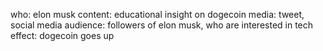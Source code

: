 who: elon musk
content: educational insight on dogecoin 
media: tweet, social media
audience: followers of elon musk, who are interested in tech
effect: dogecoin goes up